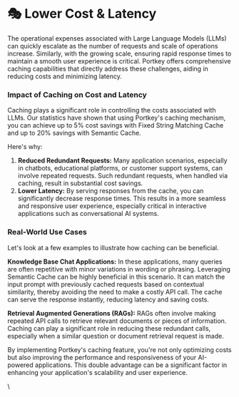# 🎭 Lower Cost & Latency

The operational expenses associated with Large Language Models (LLMs) can quickly escalate as the number of requests and scale of operations increase. Similarly, with the growing scale, ensuring rapid response times to maintain a smooth user experience is critical. Portkey offers comprehensive caching capabilities that directly address these challenges, aiding in reducing costs and minimizing latency.

### Impact of Caching on Cost and Latency

Caching plays a significant role in controlling the costs associated with LLMs. Our statistics have shown that using Portkey's caching mechanism, you can achieve up to 5% cost savings with Fixed String Matching Cache and up to 20% savings with Semantic Cache.

Here's why:

1. **Reduced Redundant Requests:** Many application scenarios, especially in chatbots, educational platforms, or customer support systems, can involve repeated requests. Such redundant requests, when handled via caching, result in substantial cost savings.
2. **Lower Latency:** By serving responses from the cache, you can significantly decrease response times. This results in a more seamless and responsive user experience, especially critical in interactive applications such as conversational AI systems.

### Real-World Use Cases

Let's look at a few examples to illustrate how caching can be beneficial.

**Knowledge Base Chat Applications:** In these applications, many queries are often repetitive with minor variations in wording or phrasing. Leveraging Semantic Cache can be highly beneficial in this scenario. It can match the input prompt with previously cached requests based on contextual similarity, thereby avoiding the need to make a costly API call. The cache can serve the response instantly, reducing latency and saving costs.

**Retrieval Augmented Generations (RAGs):** RAGs often involve making repeated API calls to retrieve relevant documents or pieces of information. Caching can play a significant role in reducing these redundant calls, especially when a similar question or document retrieval request is made.

By implementing Portkey's caching feature, you're not only optimizing costs but also improving the performance and responsiveness of your AI-powered applications. This double advantage can be a significant factor in enhancing your application's scalability and user experience.

\
